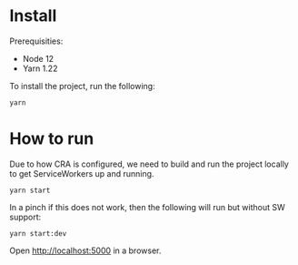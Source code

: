 # Install

Prerequisities:

-   Node 12
-   Yarn 1.22

To install the project, run the following:

```
yarn
```

# How to run

Due to how CRA is configured, we need to build and run the project locally to get ServiceWorkers up and running.

```
yarn start
```

In a pinch if this does not work, then the following will run but without SW support:

```
yarn start:dev
```

Open [http://localhost:5000](http://localhost:5000) in a browser.
